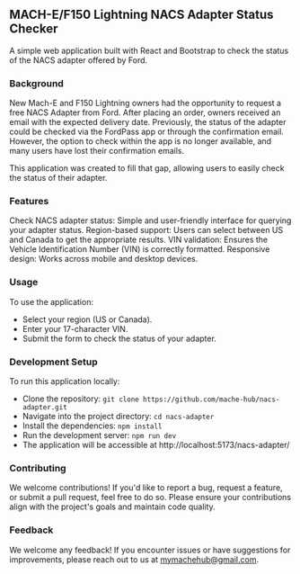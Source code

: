## MACH-E/F150 Lightning NACS Adapter Status Checker
A simple web application built with React and Bootstrap to check the status of the NACS adapter offered by Ford.

### Background
New Mach-E and F150 Lightning owners had the opportunity to request a free NACS Adapter from Ford. After placing an order, owners received an email with the expected delivery date. Previously, the status of the adapter could be checked via the FordPass app or through the confirmation email. However, the option to check within the app is no longer available, and many users have lost their confirmation emails.

This application was created to fill that gap, allowing users to easily check the status of their adapter.

### Features
Check NACS adapter status: Simple and user-friendly interface for querying your adapter status.
Region-based support: Users can select between US and Canada to get the appropriate results.
VIN validation: Ensures the Vehicle Identification Number (VIN) is correctly formatted.
Responsive design: Works across mobile and desktop devices.

### Usage
To use the application:
* Select your region (US or Canada).
* Enter your 17-character VIN.
* Submit the form to check the status of your adapter.

### Development Setup
To run this application locally:
* Clone the repository: `git clone https://github.com/mache-hub/nacs-adapter.git`
* Navigate into the project directory: `cd nacs-adapter`
* Install the dependencies: `npm install`
* Run the development server: `npm run dev`
* The application will be accessible at http://localhost:5173/nacs-adapter/

### Contributing
We welcome contributions! If you'd like to report a bug, request a feature, or submit a pull request, feel free to do so. Please ensure your contributions align with the project's goals and maintain code quality.

### Feedback
We welcome any feedback! If you encounter issues or have suggestions for improvements, please reach out to us at mymachehub@gmail.com.
